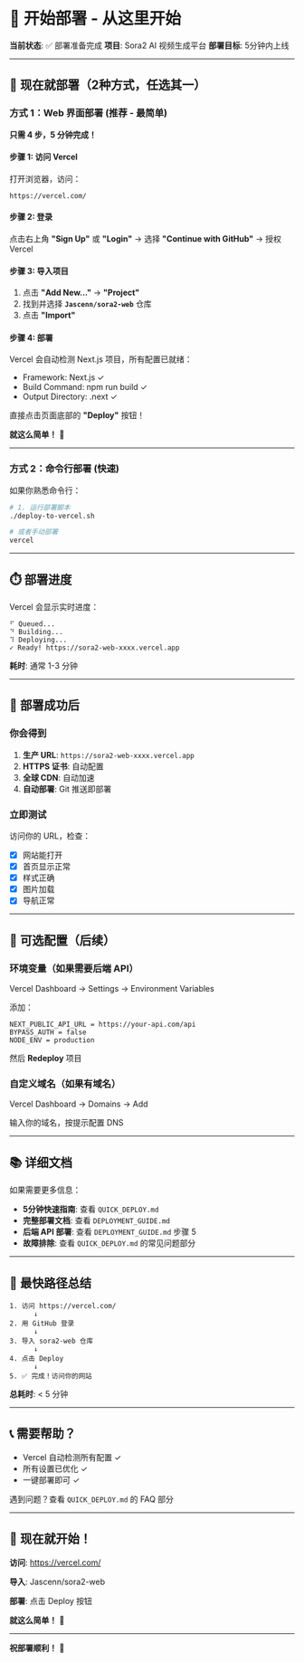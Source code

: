 # 🎯 开始部署 - 从这里开始

**当前状态**: ✅ 部署准备完成
**项目**: Sora2 AI 视频生成平台
**部署目标**: 5分钟内上线

---

## 🚀 现在就部署（2种方式，任选其一）

### 方式 1：Web 界面部署 (推荐 - 最简单)

**只需 4 步，5 分钟完成！**

#### 步骤 1: 访问 Vercel

打开浏览器，访问：
```
https://vercel.com/
```

#### 步骤 2: 登录

点击右上角 **"Sign Up"** 或 **"Login"**
→ 选择 **"Continue with GitHub"**
→ 授权 Vercel

#### 步骤 3: 导入项目

1. 点击 **"Add New..."** → **"Project"**
2. 找到并选择 **`Jascenn/sora2-web`** 仓库
3. 点击 **"Import"**

#### 步骤 4: 部署

Vercel 会自动检测 Next.js 项目，所有配置已就绪：
- Framework: Next.js ✓
- Build Command: npm run build ✓
- Output Directory: .next ✓

直接点击页面底部的 **"Deploy"** 按钮！

**就这么简单！** 🎉

---

### 方式 2：命令行部署 (快速)

如果你熟悉命令行：

```bash
# 1. 运行部署脚本
./deploy-to-vercel.sh

# 或者手动部署
vercel
```

---

## ⏱️ 部署进度

Vercel 会显示实时进度：
```
⠋ Queued...
⠙ Building...
⠹ Deploying...
✓ Ready! https://sora2-web-xxxx.vercel.app
```

**耗时**: 通常 1-3 分钟

---

## 🎉 部署成功后

### 你会得到

1. **生产 URL**: `https://sora2-web-xxxx.vercel.app`
2. **HTTPS 证书**: 自动配置
3. **全球 CDN**: 自动加速
4. **自动部署**: Git 推送即部署

### 立即测试

访问你的 URL，检查：
- [x] 网站能打开
- [x] 首页显示正常
- [x] 样式正确
- [x] 图片加载
- [x] 导航正常

---

## 🔧 可选配置（后续）

### 环境变量（如果需要后端 API）

Vercel Dashboard → Settings → Environment Variables

添加：
```
NEXT_PUBLIC_API_URL = https://your-api.com/api
BYPASS_AUTH = false
NODE_ENV = production
```

然后 **Redeploy** 项目

### 自定义域名（如果有域名）

Vercel Dashboard → Domains → Add

输入你的域名，按提示配置 DNS

---

## 📚 详细文档

如果需要更多信息：

- **5分钟快速指南**: 查看 `QUICK_DEPLOY.md`
- **完整部署文档**: 查看 `DEPLOYMENT_GUIDE.md`
- **后端 API 部署**: 查看 `DEPLOYMENT_GUIDE.md` 步骤 5
- **故障排除**: 查看 `QUICK_DEPLOY.md` 的常见问题部分

---

## 🎯 最快路径总结

```
1. 访问 https://vercel.com/
      ↓
2. 用 GitHub 登录
      ↓
3. 导入 sora2-web 仓库
      ↓
4. 点击 Deploy
      ↓
5. ✅ 完成！访问你的网站
```

**总耗时**: < 5 分钟

---

## 📞 需要帮助？

- Vercel 自动检测所有配置 ✓
- 所有设置已优化 ✓
- 一键部署即可 ✓

遇到问题？查看 `QUICK_DEPLOY.md` 的 FAQ 部分

---

## 🚀 现在就开始！

**访问**: https://vercel.com/

**导入**: Jascenn/sora2-web

**部署**: 点击 Deploy 按钮

**就这么简单！** 🎊

---

**祝部署顺利！** 🌟
